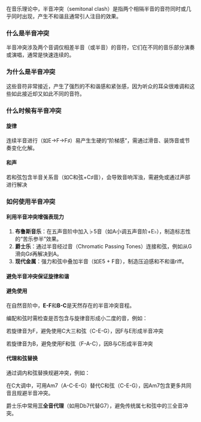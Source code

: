 在音乐理论中，半音冲突（semitonal clash）是指两个相隔半音的音符同时或几乎同时出现，产生不和谐且通常引人注目的效果。

### 什么是半音冲突

 半音冲突涉及两个音调仅相差半音（或半音）的音符，它们在不同的音乐部分演奏或演唱，通常是快速连续的。

### 为什么是半音冲突

 这些音符非常接近，产生了强烈的不和谐感和紧张感，因为听众的耳朵很难调和这些如此接近却又如此不同的音符。

### 什么时候有半音冲突

#### 旋律

连续半音进行（如E→F→F♯）易产生生硬的“阶梯感”，需通过滑音、装饰音或节奏变化化解。

#### 和声

若和弦包含半音关系音（如C和弦+C♯音），会导致音响浑浊，需避免或通过声部进行解决

### 如何使用半音冲突

#### 利用半音冲突增强表现力

1. **布鲁斯音乐**：在五声音阶中加入♭5音（如A小调五声音阶+E♭），制造标志性的“苦乐参半”效果。
2. **爵士乐**：通过半音经过音（Chromatic Passing Tones）连接和弦，例如从G滑向G♯再解决到A。
3. **现代金属**：强力和弦中叠加半音（如E5 + F音），制造压迫感和不和谐riff。

#### 避免半音冲突保证旋律和谐

#### 避免使用

在自然音阶中，**E-F**和**B-C**是天然存在的半音冲突音程。

编配和弦时需检查是否包含与旋律音形成小二度的音，例如：

若旋律音为F，避免使用C大三和弦（C-E-G），因F与E形成半音冲突

若旋律音为B，避免使用F和弦（F-A-C），因B与C形成半音冲突

#### 代理和弦替换

通过调内和弦替换规避冲突，例如：

在C大调中，可用Am7（A-C-E-G）替代C和弦（C-E-G），因Am7包含更多共同音且规避半音冲突。

爵士乐中常用**三全音代理**（如用Db7代替G7），避免传统属七和弦中的三全音冲突。